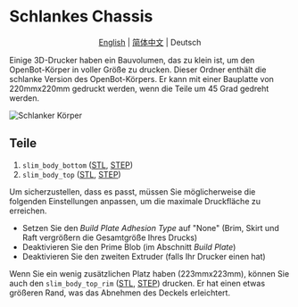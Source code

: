 # Schlankes Chassis

<p align="center">
  <a href="README.md">English</a> |
  <a href="README_CN.md">简体中文</a> |
  <span>Deutsch</span>
</p>

Einige 3D-Drucker haben ein Bauvolumen, das zu klein ist, um den OpenBot-Körper in voller Größe zu drucken.
Dieser Ordner enthält die schlanke Version des OpenBot-Körpers.
Er kann mit einer Bauplatte von 220mmx220mm gedruckt werden, wenn die Teile um 45 Grad gedreht werden.

![Schlanker Körper](../../../../docs/images/slim_body.jpg)

## Teile

1) `slim_body_bottom` ([STL](slim_body_bottom.stl), [STEP](slim_body_bottom.step))
2) `slim_body_top` ([STL](slim_body_top.stl), [STEP](slim_body_top.step))

Um sicherzustellen, dass es passt, müssen Sie möglicherweise die folgenden Einstellungen anpassen, um die maximale Druckfläche zu erreichen.

- Setzen Sie den *Build Plate Adhesion Type* auf "None" (Brim, Skirt und Raft vergrößern die Gesamtgröße Ihres Drucks)
- Deaktivieren Sie den Prime Blob (im Abschnitt *Build Plate*)
- Deaktivieren Sie den zweiten Extruder (falls Ihr Drucker einen hat)

Wenn Sie ein wenig zusätzlichen Platz haben (223mmx223mm), können Sie auch den `slim_body_top_rim` ([STL](slim_body_top_rim.stl), [STEP](slim_body_top_rim.step)) drucken. Er hat einen etwas größeren Rand, was das Abnehmen des Deckels erleichtert.
